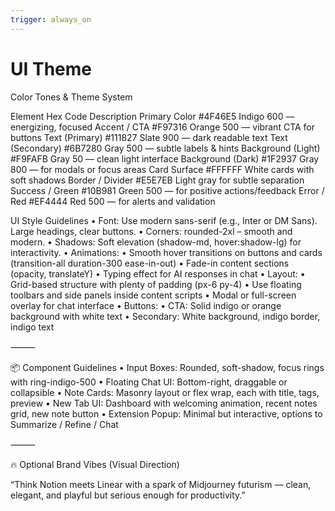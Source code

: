 ```yaml
---
trigger: always_on
---
```


# UI Theme

Color Tones & Theme System

Element
Hex Code
Description
Primary Color
#4F46E5
Indigo 600 — energizing, focused
Accent / CTA
#F97316
Orange 500 — vibrant CTA for buttons
Text (Primary)
#111827
Slate 900 — dark readable text
Text (Secondary)
#6B7280
Gray 500 — subtle labels & hints
Background (Light)
#F9FAFB
Gray 50 — clean light interface
Background (Dark)
#1F2937
Gray 800 — for modals or focus areas
Card Surface
#FFFFFF
White cards with soft shadows
Border / Divider
#E5E7EB
Light gray for subtle separation
Success / Green
#10B981
Green 500 — for positive actions/feedback
Error / Red
#EF4444
Red 500 — for alerts and validation

UI Style Guidelines
• Font: Use modern sans-serif (e.g., Inter or DM Sans). Large headings, clear buttons.
• Corners: rounded-2xl – smooth and modern.
• Shadows: Soft elevation (shadow-md, hover:shadow-lg) for interactivity.
• Animations:
• Smooth hover transitions on buttons and cards (transition-all duration-300 ease-in-out)
• Fade-in content sections (opacity, translateY)
• Typing effect for AI responses in chat
• Layout:
• Grid-based structure with plenty of padding (px-6 py-4)
• Use floating toolbars and side panels inside content scripts
• Modal or full-screen overlay for chat interface
• Buttons:
• CTA: Solid indigo or orange background with white text
• Secondary: White background, indigo border, indigo text

⸻

📦 Component Guidelines
• Input Boxes: Rounded, soft-shadow, focus rings with ring-indigo-500
• Floating Chat UI: Bottom-right, draggable or collapsible
• Note Cards: Masonry layout or flex wrap, each with title, tags, preview
• New Tab UI: Dashboard with welcoming animation, recent notes grid, new note button
• Extension Popup: Minimal but interactive, options to Summarize / Refine / Chat

⸻

🔥 Optional Brand Vibes (Visual Direction)

“Think Notion meets Linear with a spark of Midjourney futurism — clean, elegant, and playful but serious enough for productivity.”
